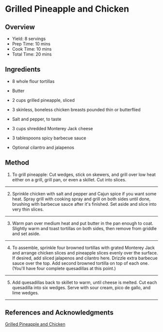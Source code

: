 # Grilled Pineapple and Chicken

## Overview

- Yield: 8 servings
- Prep Time: 10 mins
- Cook Time: 10 mins
- Total Time: 20 mins

## Ingredients

- 8 whole flour tortillas

- Butter

- 2 cups grilled pineapple, sliced

- 3 skinless, boneless chicken breasts pounded thin or butterflied

- Salt and pepper, to taste

- 3 cups shredded Monterey Jack cheese

- 3 tablespoons spicy barbecue sauce

- Optional cilantro and jalapenos

## Method

1. To grill pineapple: Cut wedges, stick on skewers, and grill over low heat either on a grill, grill pan, or even a skillet. Cut into slices.
---
2. Sprinkle chicken with salt and pepper and Cajun spice if you want some heat. Spray grill with cooking spray and grill on both sides until done, brushing with barbecue sauce after it's finished. Set aside and slice into very thin slices.
---
3. Warm pan over medium heat and put butter in the pan enough to coat. Slightly warm and toast tortillas on both sides, then remove from griddle and set aside.
---
4. To assemble, sprinkle four browned tortillas with grated Monterey Jack and arrange chicken slices and pineapple slices evenly over the surface. If desired, add sliced jalapenos and cilantro here. Drizzle extra barbecue sauce over the top. Add second browned tortilla on top of each one. (You'll have four complete quesadillas at this point.)
---
5. Add quesadillas back to skillet to warm, until cheese is melted. Cut each quesadilla into six wedges. Serve with sour cream, pico de gallo, and lime wedges.
---

## References and Acknowledgments

[Grilled Pineapple and Chicken](http://www.the-girl-who-ate-everything.com/2012/06/grilled-pineapple-and-chicken.html)
